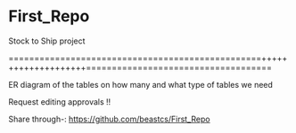 # First_Repo
Stock to Ship project


=================================================++++++++++++++++++++====================================

ER diagram of the tables on how many and what type of tables we need


Request editing approvals !!


Share through-: https://github.com/beastcs/First_Repo
